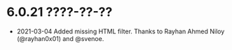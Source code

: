 # 6.0.21 ????-??-??
 - 2021-03-04 Added missing HTML filter. Thanks to Rayhan Ahmed Niloy (@rayhan0x01) and @svenoe.
